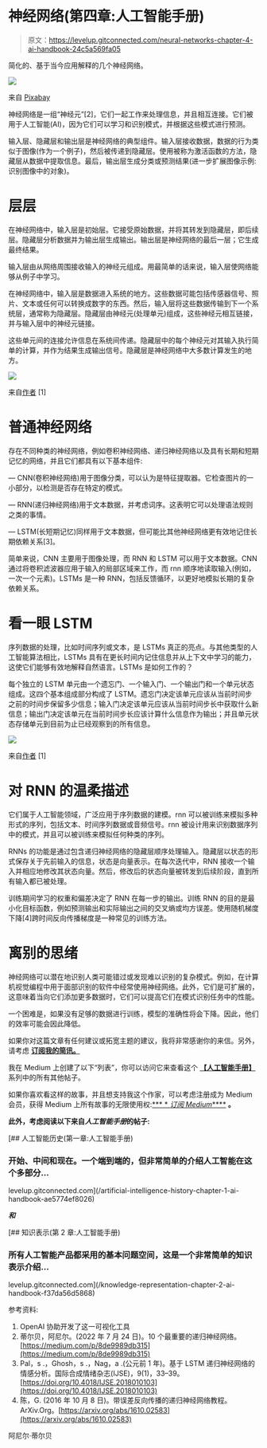 # 神经网络(第四章:人工智能手册)

> 原文：<https://levelup.gitconnected.com/neural-networks-chapter-4-ai-handbook-24c5a569fa05>

简化的、基于当今应用解释的几个神经网络。

![](img/7a0cc8645428b688568db46edc8faa43.png)

来自 [Pixabay](https://www.pexels.com/@pixabay/)

神经网络是一组“神经元”[2]，它们一起工作来处理信息，并且相互连接。它们被用于人工智能(AI)，因为它们可以学习和识别模式，并根据这些模式进行预测。

输入层、隐藏层和输出层是神经网络的典型组件。输入层接收数据，数据的行为类似于图像(作为一个例子)，然后被传递到隐藏层。使用被称为激活函数的方法，隐藏层从数据中提取信息。最后，输出层生成分类或预测结果(进一步扩展图像示例:识别图像中的对象)。

# **层层**

在神经网络中，输入层是初始层。它接受原始数据，并将其转发到隐藏层，即后续层。隐藏层分析数据并为输出层生成输出。输出层是神经网络的最后一层；它生成最终结果。

输入层由从网络周围接收输入的神经元组成。用最简单的话来说，输入层使网络能够从例子中学习。

在神经网络中，输入层是数据进入系统的地方。这些数据可能包括传感器信号、照片、文本或任何可以转换成数字的东西。然后，输入层将这些数据传输到下一个系统层，通常称为隐藏层。隐藏层由神经元(处理单元)组成，这些神经元相互链接，并与输入层中的神经元链接。

这些单元间的连接允许信息在系统间传递。隐藏层中的每个神经元对其输入执行简单的计算，并作为结果生成输出信号。隐藏层是神经网络中大多数计算发生的地方。

![](img/adf585c63f87f583c02fd82ec5a11687.png)

来自[作者](https://medium.com/@aniltilbe) [1]

# **普通神经网络**

存在不同种类的神经网络，例如卷积神经网络、递归神经网络以及具有长期和短期记忆的网络，并且它们都具有以下基本组件:

— CNN(卷积神经网络)用于图像分类，可以认为是特征提取器。它检查图片的一小部分，以检测是否存在特定的模式。

— RNN(递归神经网络)用于文本数据，并考虑词序。这表明它可以处理语法规则之类的事情。

— LSTM(长短期记忆)同样用于文本数据，但可能比其他神经网络更有效地记住长期依赖关系[3]。

简单来说，CNN 主要用于图像处理，而 RNN 和 LSTM 可以用于文本数据。CNN 通过将卷积滤波器应用于输入的局部区域来工作，而 rnn 顺序地读取输入(例如，一次一个元素)。LSTMs 是一种 RNN，包括反馈循环，以更好地模拟长期的复杂依赖关系。

# **看一眼 LSTM**

序列数据的处理，比如时间序列或文本，是 LSTMs 真正的亮点。与其他类型的人工智能算法相比，LSTMs 具有在更长时间内记住信息并从上下文中学习的能力，这使它们能够有效地解释自然语言。LSTMs 是如何工作的？

每个独立的 LSTM 单元由一个遗忘门、一个输入门、一个输出门和一个单元状态组成。这四个基本组成部分构成了 LSTM。遗忘门决定该单元应该从当前时间步之前的时间步保留多少信息；输入门决定该单元应该从当前时间步长中获取什么新信息；输出门决定该单元在当前时间步长应该计算什么信息作为输出；并且单元状态存储单元到目前为止已经观察到的所有信息。

![](img/6c094b58ddc77d114e2fd64612ca2a89.png)

来自[作者](https://medium.com/@aniltilbe) [1]

# **对 RNN 的温柔描述**

它们属于人工智能领域，广泛应用于序列数据的建模。rnn 可以被训练来模拟多种形式的序列，包括文本、时间序列数据或音频信号。rnn 被设计用来识别数据序列中的模式，并且可以被训练来模拟任何种类的序列。

RNNs 的功能是通过包含递归神经网络的隐藏层顺序处理输入。隐藏层以状态的形式保存关于先前输入的信息，状态是向量表示。在每次迭代中，RNN 接收一个输入并相应地修改其状态向量。然后，修改后的状态向量被转发到后续阶段，直到所有输入都已被处理。

训练期间学习的权重和偏差决定了 RNN 在每一步的输出。训练 RNN 的目的是最小化目标函数，例如预测输出和实际输出之间的交叉熵或均方误差。使用随机梯度下降[4]跨时间反向传播梯度是一种常见的训练方法。

# 离别的思绪

神经网络可以潜在地识别人类可能错过或发现难以识别的复杂模式。例如，在计算机视觉编程中用于面部识别的软件中经常使用神经网络。此外，它们是可扩展的，这意味着当向它们添加更多数据时，它们可以提高它们在模式识别任务中的性能。

一个困难是，如果没有足够的数据进行训练，模型的准确性将会下降。因此，他们的效率可能会因此降低。

如果你对这篇文章有任何建议或拓宽主题的建议，我将非常感谢你的来信。另外，请考虑 [**订阅我的简讯。**](https://predictiveventures.substack.com)

我在 Medium 上创建了以下“列表”，你可以访问它来查看这个 [**【人工智能手册】**](https://aniltilbe.medium.com/list/b67f31a002b3) 系列中的所有其他帖子。

如果你喜欢看这样的故事，并且想支持我这个作家，可以考虑注册成为 Medium 会员，获得 Medium 上所有故事的无限使用权:[*** * *订阅 Medium*****](https://medium.com/@AnilTilbe/membership) **。**

**此外，考虑阅读以下来自*人工智能手册*的帖子:**

[](/artificial-intelligence-history-chapter-1-ai-handbook-ae5774ef8026) [## 人工智能历史(第一章:人工智能手册)

### 开始、中间和现在。一个端到端的，但非常简单的介绍人工智能在这个多部分…

levelup.gitconnected.com](/artificial-intelligence-history-chapter-1-ai-handbook-ae5774ef8026) 

***和***

[](/knowledge-representation-chapter-2-ai-handbook-f37da56d5868) [## 知识表示(第 2 章:人工智能手册)

### 所有人工智能产品都采用的基本问题空间，这是一个非常简单的知识表示介绍…

levelup.gitconnected.com](/knowledge-representation-chapter-2-ai-handbook-f37da56d5868) 

参考资料:

1.  OpenAI 协助开发了这一可视化工具
2.  蒂尔贝，阿尼尔。(2022 年 7 月 24 日)。10 个最重要的递归神经网络。[https://medium.com/p/8de9989db315](https://medium.com/p/8de9989db315)
3.  Pal，s .，Ghosh，s .，Nag，a .(公元前 1 年)。基于 LSTM 递归神经网络的情感分析。国际合成情绪杂志(IJSE)，9(1)，33–39。[https://doi.org/10.4018/IJSE.2018010103](https://doi.org/10.4018/IJSE.2018010103)
4.  陈，G. (2016 年 10 月 8 日)。带误差反向传播的递归神经网络教程。ArXiv.Org。[https://arxiv.org/abs/1610.02583](https://arxiv.org/abs/1610.02583)

阿尼尔·蒂尔贝